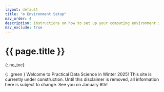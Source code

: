 ```yaml
---
layout: default
title: "⚙️ Environment Setup"
nav_order: 4
description: Instructions on how to set up your computing environment in this course.
nav_exclude: true
---
```


# {{ page.title }}
{:.no_toc}

{: .green }
Welcome to Practical Data Science in Winter 2025! This site is currently under construction. Until this disclaimer is removed, all information here is subject to change. See you on January 8th!